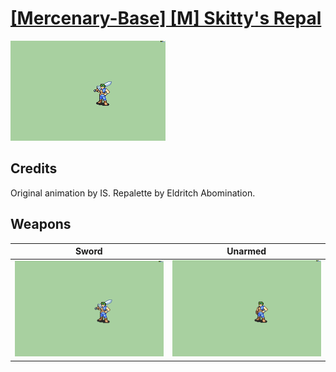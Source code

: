 # [\[Mercenary-Base\] \[M\] Skitty's Repal](./%5BMercenary-Base%5D%20%5BM%5D%20Skitty's%20Repal)

<img src="./1.%20Sword/Sword_000.png" alt="[Mercenary-Base] [M] Skitty's Repal standing" />

## Credits

Original animation by IS.
Repalette by Eldritch Abomination.

## Weapons


|Sword |Unarmed |
|  :---: | :---: |
| <img alt="Sword animation" src="./1.%20Sword/Sword.gif" /> | <img alt="Unarmed animation" src="./8.%20Unarmed/Unarmed.gif" /> |
